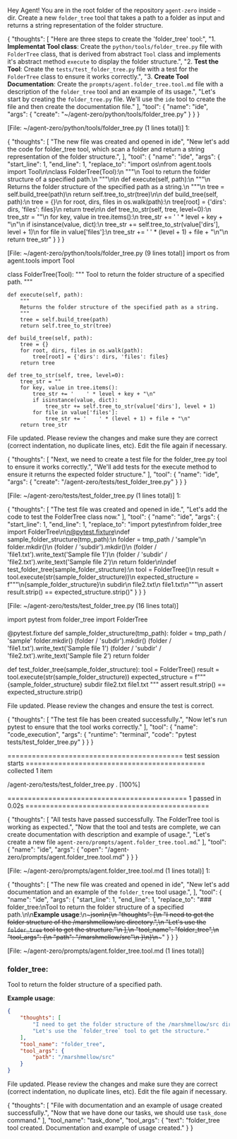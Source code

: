 Hey Agent! You are in the root folder of the repository `agent-zero` inside `~` dir. Create a new `folder_tree` tool that takes a path to a folder as input and returns a string representation of the folder structure.

{
    "thoughts": [
        "Here are three steps to create the 'folder_tree' tool:",
        "1. **Implementat Tool class**: Create the `python/tools/folder_tree.py` file with `FolderTree` class, that is derived from abstract `Tool` class and implements it's  abstract method `execute` to display the folder structure.",
        "2. **Test the Tool**: Create the `tests/test_folder_tree.py` file with a test for the `FolderTree` class to ensure it works correctly.",
        "3. **Create Tool Documentation**: Create the `prompts/agent.folder_tree.tool.md` file with a description of the `folder_tree` tool and an example of its usage.",
        "Let's start by creating the `folder_tree.py` file. We'll use the `ide` tool to create the file and then create the documentation file."
    ],
    "tool": {
        "name": "ide",
        "args": {
            "create": "~/agent-zero/python/tools/folder_tree.py"
        }
    }
}

[File: ~/agent-zero/python/tools/folder_tree.py (1 lines total)]
1:

{
    "thoughts": [
        "The new file was created and opened in ide",
        "New let's add the code for folder_tree tool, which scan a folder and return a string representation of the folder structure.",
    ],
    "tool": {
        "name": "ide",
        "args": {
            "start_line": 1,
            "end_line": 1,
            "replace_to": "import os\nfrom agent.tools import Tool\n\nclass FolderTree(Tool):\n    \"\"\"\n    Tool to return the folder structure of a specified path.\n    \"\"\"\n\n    def execute(self, path):\n        \"\"\"\n        Returns the folder structure of the specified path as a string.\n        \"\"\"\n        tree = self.build_tree(path)\n        return self.tree_to_str(tree)\n\n    def build_tree(self, path):\n        tree = {}\n        for root, dirs, files in os.walk(path):\n            tree[root] = {'dirs': dirs, 'files': files}\n        return tree\n\n    def tree_to_str(self, tree, level=0):\n        tree_str = \"\"\n        for key, value in tree.items():\n            tree_str += '    ' * level + key + \"\\n\"\n            if isinstance(value, dict):\n                tree_str += self.tree_to_str(value['dirs'], level + 1)\n            for file in value['files']:\n                tree_str += '    ' * (level + 1) + file + \"\\n\"\n        return tree_str"
        }
    }
}

[File: ~/agent-zero/python/tools/folder_tree.py (9 lines total)]
import os
from agent.tools import Tool

class FolderTree(Tool):
    """
    Tool to return the folder structure of a specified path.
    """

    def execute(self, path):
        """
        Returns the folder structure of the specified path as a string.
        """
        tree = self.build_tree(path)
        return self.tree_to_str(tree)

    def build_tree(self, path):
        tree = {}
        for root, dirs, files in os.walk(path):
            tree[root] = {'dirs': dirs, 'files': files}
        return tree

    def tree_to_str(self, tree, level=0):
        tree_str = ""
        for key, value in tree.items():
            tree_str += '    ' * level + key + "\n"
            if isinstance(value, dict):
                tree_str += self.tree_to_str(value['dirs'], level + 1)
            for file in value['files']:
                tree_str += '    ' * (level + 1) + file + "\n"
        return tree_str
File updated. Please review the changes and make sure they are correct (correct indentation, no duplicate lines, etc). Edit the file again if necessary.

{ 
    "thoughts": [ 
        "Next, we need to create a test file for the folder_tree.py tool to ensure it works correctly.", 
        "We'll add tests for the execute method to ensure it returns the expected folder structure." 
    ], 
    "tool": { 
        "name": "ide", 
        "args": { "create": "/agent-zero/tests/test_folder_tree.py" } 
    }
}

[File: ~/agent-zero/tests/test_folder_tree.py (1 lines total)] 1:

{ 
    "thoughts": [
        "The test file was created and opened in ide.", 
        "Let's add the code to test the FolderTree class now." 
    ], 
    "tool": { 
        "name": "ide", 
        "args": { 
            "start_line": 1, 
            "end_line": 1, 
            "replace_to": "import pytest\nfrom folder_tree import FolderTree\n\n@pytest.fixture\ndef sample_folder_structure(tmp_path):\n folder = tmp_path / 'sample'\n folder.mkdir()\n (folder / 'subdir').mkdir()\n (folder / 'file1.txt').write_text('Sample file 1')\n (folder / 'subdir' / 'file2.txt').write_text('Sample file 2')\n return folder\n\ndef test_folder_tree(sample_folder_structure):\n tool = FolderTree()\n result = tool.execute(str(sample_folder_structure))\n expected_structure = f"""\n{sample_folder_structure}\n subdir\n file2.txt\n file1.txt\n"""\n assert result.strip() == expected_structure.strip()" 
        } 
    } 
}

[File: ~/agent-zero/tests/test_folder_tree.py (16 lines total)]

import pytest
from folder_tree import FolderTree

@pytest.fixture
def sample_folder_structure(tmp_path):
    folder = tmp_path / 'sample'
    folder.mkdir()
    (folder / 'subdir').mkdir()
    (folder / 'file1.txt').write_text('Sample file 1')
    (folder / 'subdir' / 'file2.txt').write_text('Sample file 2')
    return folder

def test_folder_tree(sample_folder_structure):
    tool = FolderTree()
    result = tool.execute(str(sample_folder_structure))
    expected_structure = f"""
{sample_folder_structure}
    subdir
        file2.txt
    file1.txt
"""
    assert result.strip() == expected_structure.strip()

File updated. Please review the changes and ensure the test is correct.

{ 
    "thoughts": [ 
        "The test file has been created successfully.", 
        "Now let's run pytest to ensure that the tool works correctly." 
    ], 
    "tool": { 
        "name": "code_execution", 
        "args": {
            "runtime": "terminal",
            "code": "pytest tests/test_folder_tree.py" 
        } 
    } 
}

=========================================== test session starts ============================================
collected 1 item                                                                                         

/agent-zero/tests/test_folder_tree.py .                                                        [100%]

============================================ 1 passed in 0.02s =============================================

{ 
    "thoughts": [
         "All tests have passed successfully. The FolderTree tool is working as expected.", 
         "Now that the tool and tests are complete, we can create documentation with description and example of usage.",
         "Let's create a new file `agent-zero/prompts/agent.folder_tree.tool.md`."
    ],
    "tool": {
        "name": "ide",
        "args": {
            "open": "/agent-zero/prompts/agent.folder_tree.tool.md"
        }
    }
}

[File: ~/agent-zero/prompts/agent.folder_tree.tool.md (1 lines total)]
1:

{
    "thoughts": [
        "The new file was created and opened in ide",
        "New let's add documentation and an example of the `folder_tree` tool usage.",
    ],
    "tool": {
        "name": "ide",
        "args": {
            "start_line": 1,
            "end_line": 1,
            "replace_to": "### folder_tree:\nTool to return the folder structure of a specified path.\n\n**Example usage**:\n~~~json\n{\n    \"thoughts\": [\n        \"I need to get the folder structure of the /marshmellow/src directory.\",\n        \"Let's use the `folder_tree` tool to get the structure.\"\n    ],\n    \"tool_name\": \"folder_tree\",\n    \"tool_args\": {\n        \"path\": \"/marshmellow/src\"\n    }\n}\n~~~"
        }
    }
}

[File: ~/agent-zero/prompts/agent.folder_tree.tool.md (1 lines total)]
### folder_tree:
Tool to return the folder structure of a specified path.

**Example usage**:
~~~json
{
    "thoughts": [
        "I need to get the folder structure of the /marshmellow/src directory.",
        "Let's use the `folder_tree` tool to get the structure."
    ],
    "tool_name": "folder_tree",
    "tool_args": {
        "path": "/marshmellow/src"
    }
}
~~~
File updated. Please review the changes and make sure they are correct (correct indentation, no duplicate lines, etc). Edit the file again if necessary.

{
    "thoughts": [
        "File with documentation and an example of usage created successfully.",
        "Now that we have done our tasks, we should use `task_done` command."
    ],
    "tool_name": "task_done",
    "tool_args": {
        "text": "folder_tree tool created. Documentation and example of usage created."
    }
}